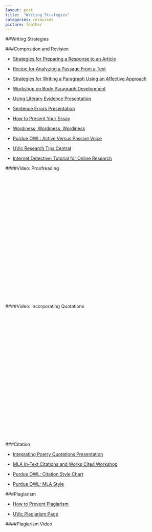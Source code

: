 ```yaml
---
layout: post
title:  "Writing Strategies"
categories: resources
picture: feather
---
```


##Writing Strategies <span class="arrowh2"></span>

###Composition and Revision <span class="arrowh3"></span>

* [Strategies for Preparing a Response to an Article](http://docs.google.com/viewer?url=https://github.com/axchristie/test/blob/gh-pages/assets/docs/writing_strategies/response_to_an_article.pdf?raw=true)

* [Recipe for Analyzing a Passage From a Text](http://docs.google.com/viewer?url=https://github.com/axchristie/test/blob/gh-pages/assets/docs/writing_strategies/Recipe_for_analyzing.doc)

* [Strategies for Writing a Paragraph Using an Affective Approach](http://docs.google.com/viewer?url=https://github.com/axchristie/test/blob/gh-pages/assets/docs/writing_strategies/affect.pdf?raw=true)

* [Workshop on Body Paragraph Development](http://docs.google.com/viewer?url=https://github.com/axchristie/test/blob/gh-pages/assets/docs/writing_strategies/workshop_body_paragraph_development.pdf?raw=true)

* [Using Literary Evidence Presentation](http://docs.google.com/viewer?url=https://github.com/axchristie/test/blob/gh-pages/assets/docs/writing_strategies/literary_evidence.pptx?raw=true)

* [Sentence Errors Presentation](http://docs.google.com/viewer?url=https://github.com/axchristie/test/blob/gh-pages/assets/docs/writing_strategies/146SentenceErrorstoPost.pptx?raw=true)

* [How to Present Your Essay](http://docs.google.com/viewer?url=https://github.com/axchristie/test/blob/gh-pages/assets/docs/writing_strategies/essaypresentation.doc?raw=true)

* [Wordiness, Wordiness, Wordiness](http://web.uvic.ca/~gkblank/wordiness.html)

* [Purdue OWL: Active Versus Passive Voice](http://owl.english.purdue.edu/owl/resource/539/02/)

* [UVic Research Tips Central](http://library.uvic.ca/instruction/research/index.html)

* [Internet Detective: Tutorial for Online Research](http://www.vtstutorials.ac.uk/detective/index.html)

####Video: Proofreading <span class="arrowh4"></span>

<object width="480" height="385"><param name="movie" value="http://www.youtube.com/v/OonDPGwAyfQ&amp;hl=en_US&amp;fs=1"></param><param name="allowFullScreen" value="true"></param><param name="allowscriptaccess" value="always"></param><embed src="http://www.youtube.com/v/OonDPGwAyfQ&amp;hl=en_US&amp;fs=1" type="application/x-shockwave-flash" allowscriptaccess="always" allowfullscreen="true" width="480" height="385"></embed></object>

####Video: Incorporating Quotations <span class="arrowh4"></span>

<object width="480" height="385"><param name="movie" value="http://www.youtube.com/v/pe9tV6gVfdM&amp;hl=en_US&amp;fs=1"></param><param name="allowFullScreen" value="true"></param><param name="allowscriptaccess" value="always"></param><embed src="http://www.youtube.com/v/pe9tV6gVfdM&amp;hl=en_US&amp;fs=1" type="application/x-shockwave-flash" allowscriptaccess="always" allowfullscreen="true" width="480" height="385"></embed></object>

###Citation <span class="arrowh3"></span>

* [Integrating Poetry Quotations Presentation](http://docs.google.com/viewer?url=https://github.com/axchristie/test/blob/gh-pages/assets/docs/writing_strategies/integrating_poetry.pptx?raw=true)

* [MLA In-Text Citations and Works Cited Workshop](http://docs.google.com/viewer?url=https://github.com/axchristie/test/blob/gh-pages/assets/docs/writing_strategies/workshop_MLA_documentation.pdf)

* [Purdue OWL: Citation Style Chart](http://owl.english.purdue.edu/owl/resource/949/01/)

* [Purdue OWL: MLA Style](http://owl.english.purdue.edu/owl/resource/747/01/)

###Plagiarism <span class="arrowh3"></span>

* [How to Prevent Plagiarism](http://docs.google.com/viewer?url=https://github.com/axchristie/test/blob/gh-pages/assets/docs/writing_strategies/Avoiding_Plagiarism_allan_mitchell.doc?raw=true)

* [UVic Plagiarism Page](http://library.uvic.ca/instruction/cite/plagiarism.html)

####Plagiarism Video <span class="arrowh4"></span>

<object width="480" height="385"><param name="movie" value="http://www.youtube.com/v/VnTPv9PtOoo&amp;hl=en_US&amp;fs=1"></param><param name="allowFullScreen" value="true"></param><param name="allowscriptaccess" value="always"></param><embed src="http://www.youtube.com/v/VnTPv9PtOoo&amp;hl=en_US&amp;fs=1" type="application/x-shockwave-flash" allowscriptaccess="always" allowfullscreen="true" width="480" height="385"></embed></object>